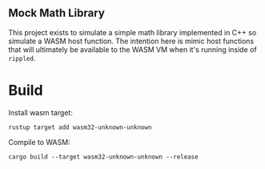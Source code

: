 ## Mock Math Library

This project exists to simulate a simple math library implemented in C++ so simulate a WASM host function.
The intention here is mimic host functions that will ultimately be available to the WASM VM when it's running inside of
`rippled`.


# Build

Install wasm target:

```
rustup target add wasm32-unknown-unknown
```

Compile to WASM:

```
cargo build --target wasm32-unknown-unknown --release
```